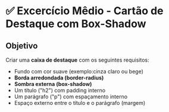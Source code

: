 # ✅ Excercício Mêdio - Cartão de Destaque com Box-Shadow

## Objetivo

Criar uma **caixa de destaque** com os seguintes requisitos:

* Fundo com cor suave (exemplo:cinza claro ou bege)
* **Borda arredondada (border-radius)**
* **Sombra externa (box-shadow)**
* Um título ("h2") com padding interno
* Um parágrafo ("p") com espaçamento interno
* Espaço externo entre o título e o parágrafo (margem)
